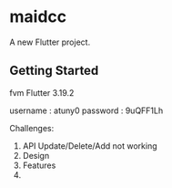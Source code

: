 # maidcc

A new Flutter project.

## Getting Started


fvm Flutter 3.19.2

username : atuny0
password : 9uQFF1Lh

Challenges:
1. API Update/Delete/Add not working 
2. Design
3. Features
4. 

